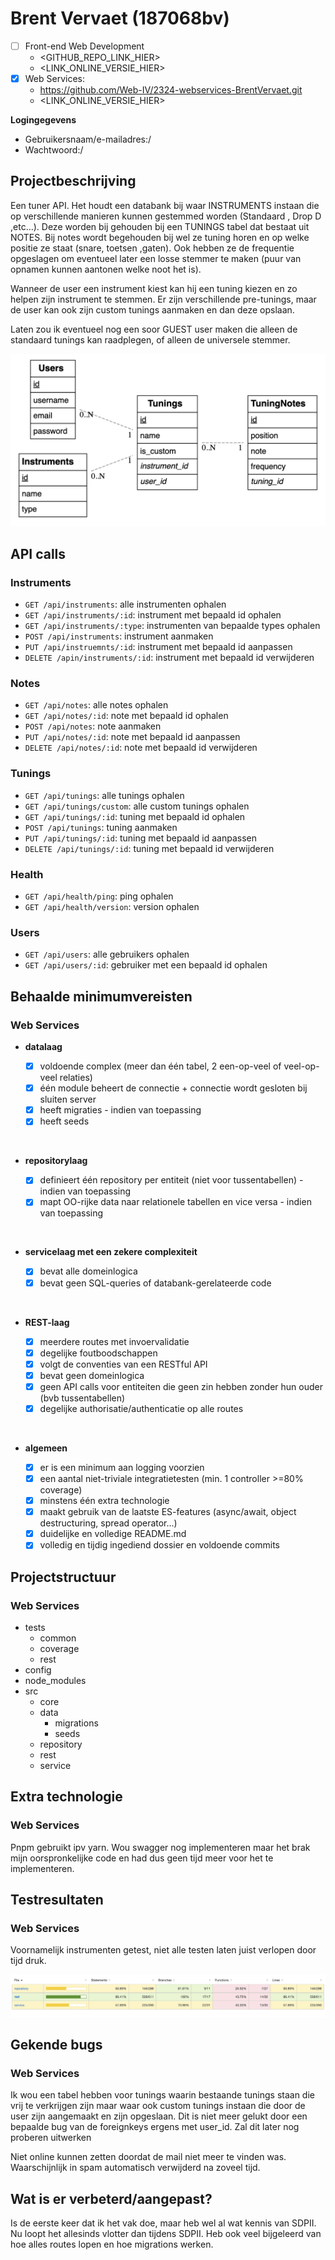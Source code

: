 # Brent Vervaet (187068bv)

- [ ] Front-end Web Development
  - <GITHUB_REPO_LINK_HIER>
  - <LINK_ONLINE_VERSIE_HIER>
- [X] Web Services:
  - https://github.com/Web-IV/2324-webservices-BrentVervaet.git
  - <LINK_ONLINE_VERSIE_HIER>

**Logingegevens**

- Gebruikersnaam/e-mailadres:/
- Wachtwoord:/

## Projectbeschrijving

Een tuner API. Het houdt een databank bij waar INSTRUMENTS instaan die op verschillende manieren kunnen gestemmed worden (Standaard , Drop D ,etc...).
Deze worden bij gehouden bij een TUNINGS tabel dat bestaat uit NOTES.
Bij notes wordt begehouden bij wel ze tuning horen en op welke positie ze staat (snare, toetsen ,gaten). Ook hebben ze de frequentie opgeslagen om eventueel later een losse stemmer te maken (puur van opnamen kunnen aantonen welke noot het is).

Wanneer de user een instrument kiest kan hij een tuning kiezen en zo helpen zijn instrument te stemmen.
Er zijn verschillende pre-tunings, maar de user kan ook zijn custom tunings aanmaken en dan deze opslaan.

Laten zou ik eventueel nog een soor GUEST user maken die alleen de standaard tunings kan raadplegen, of alleen de universele stemmer.

![ERD](./images/erd.png)

## API calls

### Instruments

- `GET /api/instruments`: alle instrumenten ophalen
- `GET /api/instruments/:id`: instrument met bepaald id ophalen
- `GET /api/instruments/:type`: instrumenten van bepaalde types ophalen
- `POST /api/instruments`: instrument aanmaken
- `PUT /api/instruemnts/:id`: instrument met bepaald id aanpassen
- `DELETE /apin/instruments/:id`: instrument met bepaald id verwijderen

### Notes

- `GET /api/notes`: alle notes ophalen
- `GET /api/notes/:id`: note met bepaald id ophalen
- `POST /api/notes`: note aanmaken
- `PUT /api/notes/:id`: note met bepaald id aanpassen
- `DELETE /api/notes/:id`: note met bepaald id verwijderen

### Tunings

- `GET /api/tunings`: alle tunings ophalen
- `GET /api/tunings/custom`: alle custom tunings ophalen
- `GET /api/tunings/:id`: tuning met bepaald id ophalen
- `POST /api/tunings`:  tuning aanmaken
- `PUT /api/tunings/:id`: tuning met bepaald id aanpassen
- `DELETE /api/tunings/:id`: tuning met bepaald id verwijderen

### Health

- `GET /api/health/ping`: ping ophalen
- `GET /api/health/version`: version ophalen

### Users

- `GET /api/users`: alle gebruikers ophalen
- `GET /api/users/:id`: gebruiker met een bepaald id ophalen

## Behaalde minimumvereisten

### Web Services

- **datalaag**

  - [x] voldoende complex (meer dan één tabel, 2 een-op-veel of veel-op-veel relaties)
  - [x] één module beheert de connectie + connectie wordt gesloten bij sluiten server
  - [x] heeft migraties - indien van toepassing
  - [x] heeft seeds
<br />

- **repositorylaag**

  - [x] definieert één repository per entiteit (niet voor tussentabellen) - indien van toepassing
  - [x] mapt OO-rijke data naar relationele tabellen en vice versa - indien van toepassing
<br />

- **servicelaag met een zekere complexiteit**

  - [x] bevat alle domeinlogica
  - [x] bevat geen SQL-queries of databank-gerelateerde code
<br />

- **REST-laag**

  - [x] meerdere routes met invoervalidatie
  - [x] degelijke foutboodschappen
  - [x] volgt de conventies van een RESTful API
  - [x] bevat geen domeinlogica
  - [x] geen API calls voor entiteiten die geen zin hebben zonder hun ouder (bvb tussentabellen)
  - [x] degelijke authorisatie/authenticatie op alle routes
<br />

- **algemeen**

  - [x] er is een minimum aan logging voorzien
  - [x] een aantal niet-triviale integratietesten (min. 1 controller >=80% coverage)
  - [x] minstens één extra technologie
  - [x] maakt gebruik van de laatste ES-features (async/await, object destructuring, spread operator...)
  - [x] duidelijke en volledige README.md
  - [x] volledig en tijdig ingediend dossier en voldoende commits

## Projectstructuur

### Web Services

- tests
  - common
  - coverage
  - rest
- config
- node_modules
- src
  - core
  - data
    - migrations
    - seeds
  - repository
  - rest
  - service

## Extra technologie

### Web Services

Pnpm gebruikt ipv yarn.
Wou swagger nog implementeren maar het brak mijn oorspronkelijke code en had dus geen tijd meer voor het te implementeren.

## Testresultaten

### Web Services

Voornamelijk instrumenten getest, niet alle testen laten juist verlopen door tijd druk.

![testcoverage](./images/testcoverage.png)

## Gekende bugs

### Web Services

Ik wou een tabel hebben voor tunings waarin bestaande tunings staan die vrij te verkrijgen zijn maar waar ook custom tunings instaan die door de user zijn aangemaakt en zijn opgeslaan. Dit is niet meer gelukt door een bepaalde bug van de foreignkeys ergens met user_id. Zal dit later nog proberen uitwerken

Niet online kunnen zetten doordat de mail niet meer te vinden was. Waarschijnlijk in spam automatisch verwijderd na zoveel tijd.
## Wat is er verbeterd/aangepast?

Is de eerste keer dat ik het vak doe, maar heb wel al wat kennis van SDPII.
Nu loopt het allesinds vlotter dan tijdens SDPII. Heb ook veel bijgeleerd van hoe alles routes lopen en hoe migrations werken.

